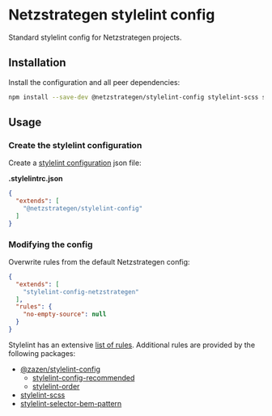 # Netzstrategen stylelint config

Standard stylelint config for Netzstrategen projects.

## Installation

Install the configuration and all peer dependencies:

```bash
npm install --save-dev @netzstrategen/stylelint-config stylelint-scss stylelint-selector-bem-pattern stylelint
```

## Usage

### Create the stylelint configuration

Create a [stylelint configuration](https://stylelint.io/user-guide/configuration/) json file:

**.stylelintrc.json**

```json
{
  "extends": [
    "@netzstrategen/stylelint-config"
  ]
}
```

### Modifying the config

Overwrite rules from the default Netzstrategen config:

```json
{
  "extends": [
    "stylelint-config-netzstrategen"
  ],
  "rules": {
    "no-empty-source": null
  }
}
```

Stylelint has an extensive [list of rules](https://stylelint.io/user-guide/rules/). Additional rules are provided by the following packages:

- [@zazen/stylelint-config](https://github.com/stormwarning/zazen-stylelint-config)
  - [stylelint-config-recommended](https://github.com/stylelint/stylelint-config-recommended)
  - [stylelint-order](https://github.com/hudochenkov/stylelint-order)
- [stylelint-scss](https://github.com/kristerkari/stylelint-scss)
- [stylelint-selector-bem-pattern](https://github.com/simonsmith/stylelint-selector-bem-pattern)
